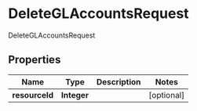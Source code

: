 

# DeleteGLAccountsRequest

DeleteGLAccountsRequest
## Properties

Name | Type | Description | Notes
------------ | ------------- | ------------- | -------------
**resourceId** | **Integer** |  |  [optional]



